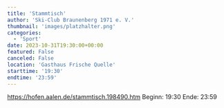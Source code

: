 ```yaml
---
title: 'Stammtisch'
author: 'Ski-Club Braunenberg 1971 e. V.'
thumbnail: 'images/platzhalter.png'
categories:
  - 'Sport'
date: 2023-10-31T19:30:00+00:00
featured: False
canceled: False
location: 'Gasthaus Frische Quelle'
starttime: '19:30'
endtime: '23:59'
---
```

https://hofen.aalen.de/stammtisch.198490.htm
Beginn: 19:30
 Ende: 23:59
